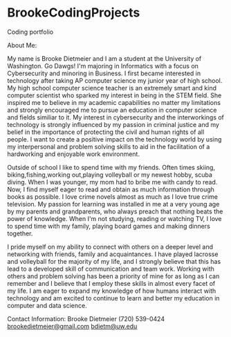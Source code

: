 # BrookeCodingProjects
Coding portfolio

About Me: 

My name is Brooke Dietmeier and I am a student at the University of Washington. Go Dawgs! I'm majoring in Informatics with a focus on Cybersecurity and minoring in Business. I first became interested in technology after taking AP computer science my junior year of high school. My high school computer  science teacher is an extremely smart and kind computer scientist who sparked my interest in being in the STEM field. She inspired me to believe in my academic capabilities no matter my limitations and strongly encouraged me to pursue an education in computer science and fields similiar to it. My interest in cybersecurity and the interworkings of technology is strongly influenced by my passion in criminal justice and my belief in the importance of protecting the civil and human rights of all people. I want to create a positive impact on the technology world by using my interpersonal and problem solving skills to aid in the facilitation of a hardworking and enjoyable work environment.   

Outside of school I like to spend time with my friends. Often times skiing, biking,fishing,working out,playing volleyball or my newest hobby, scuba diving. When I was younger, my mom had to bribe me with candy to read. Now, I find myself eager to read and obtain as much information through books as possible. I love crime novels almost as much as I love true crime television. My passion for learning was installed in me at a very young age by my parents and grandparents, who always preach that nothing beats the power of knowledge. When I'm not studying, reading or watching TV, I love to spend time with my family, playing board games and making dinners together. 

I pride myself on my ability to connect with others on a deeper level and networking with friends, family and acquaintances. I have played lacrosse and 
volleyball for the majority of my life, and I strongly believe that this has lead to a developed skill of communication and team work. Working with others
and problem solving has been a priority of mine for as long as I can remember and I believe that I employ these skills in almost every facet of my life. 
I am eager to expand my knowledge of how humans interact with technology and am excited to continue to learn and better my education in computer and data science.


Contact Information:
Brooke Dietmeier
(720) 539-0424
brookedietmeier@gmail.com
bdietm@uw.edu

